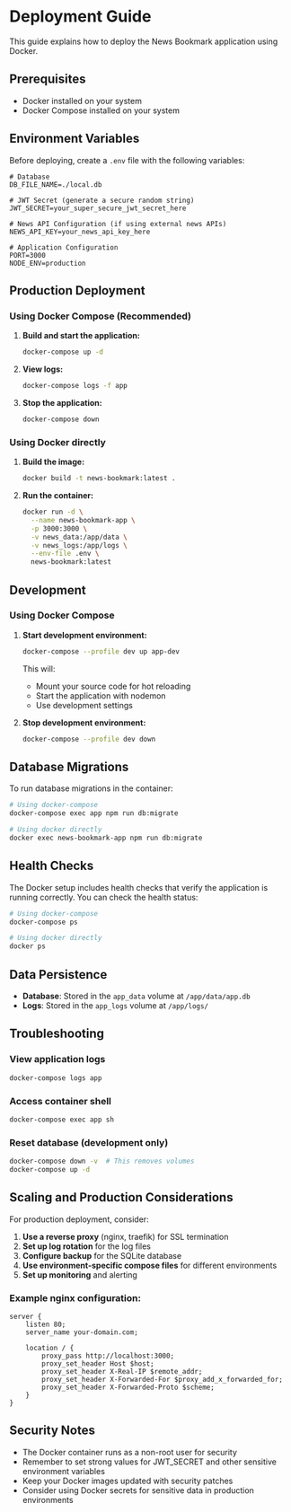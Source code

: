 # Deployment Guide

This guide explains how to deploy the News Bookmark application using Docker.

## Prerequisites

-   Docker installed on your system
-   Docker Compose installed on your system

## Environment Variables

Before deploying, create a `.env` file with the following variables:

```env
# Database
DB_FILE_NAME=./local.db

# JWT Secret (generate a secure random string)
JWT_SECRET=your_super_secure_jwt_secret_here

# News API Configuration (if using external news APIs)
NEWS_API_KEY=your_news_api_key_here

# Application Configuration
PORT=3000
NODE_ENV=production
```

## Production Deployment

### Using Docker Compose (Recommended)

1. **Build and start the application:**

    ```bash
    docker-compose up -d
    ```

2. **View logs:**

    ```bash
    docker-compose logs -f app
    ```

3. **Stop the application:**
    ```bash
    docker-compose down
    ```

### Using Docker directly

1. **Build the image:**

    ```bash
    docker build -t news-bookmark:latest .
    ```

2. **Run the container:**
    ```bash
    docker run -d \
      --name news-bookmark-app \
      -p 3000:3000 \
      -v news_data:/app/data \
      -v news_logs:/app/logs \
      --env-file .env \
      news-bookmark:latest
    ```

## Development

### Using Docker Compose

1. **Start development environment:**

    ```bash
    docker-compose --profile dev up app-dev
    ```

    This will:

    - Mount your source code for hot reloading
    - Start the application with nodemon
    - Use development settings

2. **Stop development environment:**
    ```bash
    docker-compose --profile dev down
    ```

## Database Migrations

To run database migrations in the container:

```bash
# Using docker-compose
docker-compose exec app npm run db:migrate

# Using docker directly
docker exec news-bookmark-app npm run db:migrate
```

## Health Checks

The Docker setup includes health checks that verify the application is running correctly. You can check the health status:

```bash
# Using docker-compose
docker-compose ps

# Using docker directly
docker ps
```

## Data Persistence

-   **Database**: Stored in the `app_data` volume at `/app/data/app.db`
-   **Logs**: Stored in the `app_logs` volume at `/app/logs/`

## Troubleshooting

### View application logs

```bash
docker-compose logs app
```

### Access container shell

```bash
docker-compose exec app sh
```

### Reset database (development only)

```bash
docker-compose down -v  # This removes volumes
docker-compose up -d
```

## Scaling and Production Considerations

For production deployment, consider:

1. **Use a reverse proxy** (nginx, traefik) for SSL termination
2. **Set up log rotation** for the log files
3. **Configure backup** for the SQLite database
4. **Use environment-specific compose files** for different environments
5. **Set up monitoring** and alerting

### Example nginx configuration:

```nginx
server {
    listen 80;
    server_name your-domain.com;

    location / {
        proxy_pass http://localhost:3000;
        proxy_set_header Host $host;
        proxy_set_header X-Real-IP $remote_addr;
        proxy_set_header X-Forwarded-For $proxy_add_x_forwarded_for;
        proxy_set_header X-Forwarded-Proto $scheme;
    }
}
```

## Security Notes

-   The Docker container runs as a non-root user for security
-   Remember to set strong values for JWT_SECRET and other sensitive environment variables
-   Keep your Docker images updated with security patches
-   Consider using Docker secrets for sensitive data in production environments
